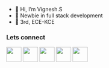 - 👋 Hi, I’m Vignesh.S
- 👀 Newbie in full stack development
- 🏫 3rd, ECE-KCE
<h3>Lets connect</h3>
<p>
  <a href="https://www.instagram.com/vignesh_7787/"><img hieght=30 width=40 style="max-width:100%" src="https://brandpalettes.com/wp-content/uploads/2018/10/Instagram-300x300.png?ezimgfmt=rs:300x300/rscb1/ng:webp/ngcb1"></a>
  <a href="https://www.linkedin.com/in/vignesh-shivan-7b0480210/"><img hieght=30 width=40 style="max-width:100%" src="https://cdn-icons-png.flaticon.com/512/174/174857.png"></a>
  <a href="https://www.facebook.com/profile.php?id=100013611492947"><img hieght=30 width=40 style="max-width:100%" src="https://cdn-icons-png.flaticon.com/512/124/124010.png"></a>
  <a href="https://auth.geeksforgeeks.org/user/vicky442001/profile/"><img hieght=30 width=40 style="max-width:100%" src="https://media.geeksforgeeks.org/wp-content/cdn-uploads/20200617163105/gfg-logo.png"></a>
  <a href="https://leetcode.com/vigneshshivan/"><img hieght=30 width=40 style="max-width:100%" src="https://upload.wikimedia.org/wikipedia/commons/1/19/LeetCode_logo_black.png"></a>
</p>
<!---
vignesh442002/vignesh442002 is a ✨ special ✨ repository because its `README.md` (this file) appears on your GitHub profile.
You can click the Preview link to take a look at your changes.
--->
